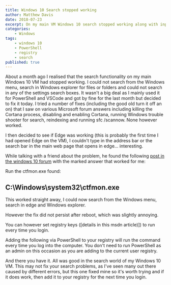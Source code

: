```yaml
---
title: Windows 10 Search stopped working
author: Matthew Davis
date: 2018-07-23
excerpt: On my main VM Windows 10 search stopped working along with input to the Edge browser
categories: 
    - Windows
tags:
    - windows 10
    - PowerShell
    - registry
    - search
published: true
---
```


About a month ago I realised that the search functionality on my main Windows 10 VM had stopped working. I could not search from the Windows menu, search in Windows explorer for files or folders and could not search in any of the settings search boxes. It wasn't a big deal as I mainly used it for PowerShell and VSCode and got by fine for the last month but decided to fix it today. I tried a number of fixes (including the good old turn it off an on) that I saw on various Microsoft forum answers including killing the Cortana process, disabling and enabling Cortana, running Windows trouble shooter for search, reindexing and running sfc /scannow. None however worked.

I then decided to see if Edge was working (this is probably the first time I had opened Edge on the VM), I couldn't type in the address bar or the search bar in the main web page that opens in edge... interesting.

While talking with a friend about the problem, he found the following [post in the windows 10 forum] with the marked answer that worked for me: 

Run the ctfmon.exe found:

## C:\Windows\system32\ctfmon.exe

This worked straight away, I could now search from the Windows menu, search in edge and Windows explorer.

However the fix did not persist after reboot, which was slightly annoying.

You can however set registry keys ([details in this msdn article)]) to run every time you login.

Adding the following via PowerShell to your registry will run the command every time you log into the computer. You don't need to run PowerShell as an admin on this occasion as you are adding to the current user registry.

<script src="https://gist.github.com/MatthewJDavis/e46333ba3eab570c3b585cc8ab38e3f6.js"></script>

And there you have it. All was good in the search world of my Windows 10 VM. This may not fix your search problems, as I've seen many out there caused by different errors, but this one fixed mine so it's worth trying and if it does work, then add it to your registry for the next time you login.


[post in the windows 10 forum]:https://answers.microsoft.com/en-us/windows/forum/windows_10-win_cortana/cant-type-in-windows-10-search-bar/7dce8411-8671-4d3e-90d1-b9bdc0aa4734
[details in this msdn article]:https://docs.microsoft.com/en-gb/windows/desktop/SetupApi/run-and-runonce-registry-keys